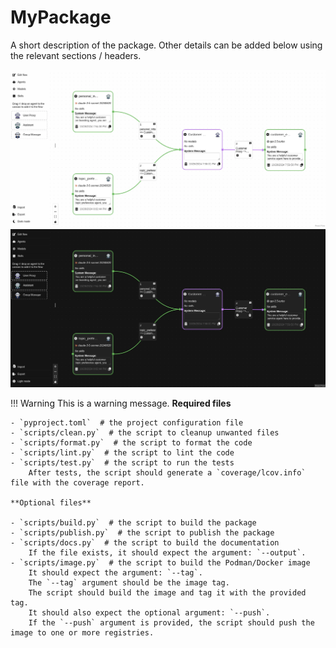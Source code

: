 # MyPackage

A short description of the package. Other details can be added below using the relevant sections / headers.

<img fetchpriority="high" alt="Waldiez flow" src="static/images/overview.webp#only-light" />
<img fetchpriority="high" alt="Waldiez flow" src="static/images/overview_dark.webp#only-dark" />

!!! Warning
This is a warning message.
**Required files**

    - `pyproject.toml`  # the project configuration file
    - `scripts/clean.py`  # the script to cleanup unwanted files
    - `scripts/format.py`  # the script to format the code
    - `scripts/lint.py`  # the script to lint the code
    - `scripts/test.py`  # the script to run the tests
        After tests, the script should generate a `coverage/lcov.info` file with the coverage report.

    **Optional files**

    - `scripts/build.py`  # the script to build the package
    - `scripts/publish.py`  # the script to publish the package
    - `scripts/docs.py`  # the script to build the documentation
        If the file exists, it should expect the argument: `--output`.
    - `scripts/image.py`  # the script to build the Podman/Docker image
        It should expect the argument: `--tag`.
        The `--tag` argument should be the image tag.
        The script should build the image and tag it with the provided tag.
        It should also expect the optional argument: `--push`.
        If the `--push` argument is provided, the script should push the image to one or more registries.
